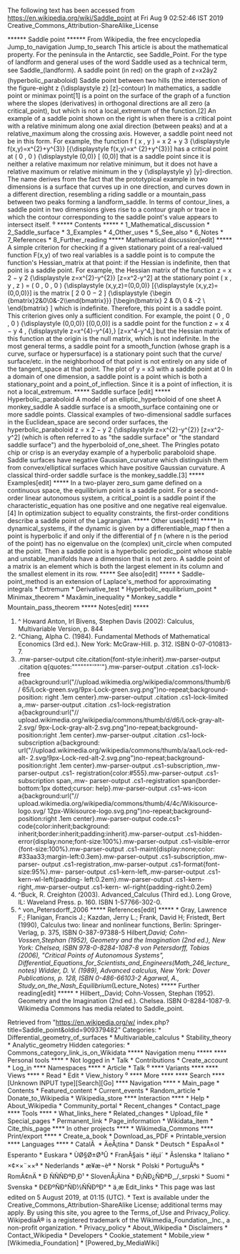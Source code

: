 The following text has been accessed from https://en.wikipedia.org/wiki/Saddle_point at Fri Aug 9 02:52:46 IST 2019
Creative_Commons_Attribution-ShareAlike_License





















****** Saddle point ******
From Wikipedia, the free encyclopedia
Jump_to_navigation Jump_to_search
This article is about the mathematical property. For the peninsula in the
Antarctic, see Saddle_Point. For the type of landform and general uses of the
word Saddle used as a technical term, see Saddle_(landform).
A saddle point (in red) on the graph of z=x2ây2 (hyperbolic_paraboloid)
Saddle point between two hills (the intersection of the figure-eight     z
{\displaystyle z}  [z]-contour)
In mathematics, a saddle point or minimax point[1] is a point on the surface of
the graph of a function where the slopes (derivatives) in orthogonal directions
are all zero (a critical_point), but which is not a local_extremum of the
function.[2] An example of a saddle point shown on the right is when there is a
critical point with a relative minimum along one axial direction (between
peaks) and at a relative_maximum along the crossing axis. However, a saddle
point need not be in this form. For example, the function     f ( x , y ) =  x
2   +  y  3     {\displaystyle f(x,y)=x^{2}+y^{3}}  [{\displaystyle f(x,y)=x^
{2}+y^{3}}] has a critical point at     ( 0 , 0 )   {\displaystyle (0,0)}  [
(0,0)] that is a saddle point since it is neither a relative maximum nor
relative minimum, but it does not have a relative maximum or relative minimum
in the     y   {\displaystyle y}  [y]-direction.
The name derives from the fact that the prototypical example in two dimensions
is a surface that curves up in one direction, and curves down in a different
direction, resembling a riding saddle or a mountain_pass between two peaks
forming a landform_saddle. In terms of contour_lines, a saddle point in two
dimensions gives rise to a contour graph or trace in which the contour
corresponding to the saddle point's value appears to intersect itself.
⁰
***** Contents *****
    * 1_Mathematical_discussion
    * 2_Saddle_surface
    * 3_Examples
    * 4_Other_uses
    * 5_See_also
    * 6_Notes
    * 7_References
    * 8_Further_reading
***** Mathematical discussion[edit] *****
A simple criterion for checking if a given stationary point of a real-valued
function F(x,y) of two real variables is a saddle point is to compute the
function's Hessian_matrix at that point: if the Hessian is indefinite, then
that point is a saddle point. For example, the Hessian matrix of the function
z =  x  2   &#x2212;  y  2     {\displaystyle z=x^{2}-y^{2}}  [z=x^2-y^2] at
the stationary point     ( x , y , z ) = ( 0 , 0 , 0 )   {\displaystyle
(x,y,z)=(0,0,0)}  [{\displaystyle (x,y,z)=(0,0,0)}] is the matrix
           [    2   0     0   &#x2212; 2    ]     {\displaystyle {\begin
      {bmatrix}2&0\\0&-2\\\end{bmatrix}}}  [\begin{bmatrix}
      2 & 0\\
      0 & -2 \\
      \end{bmatrix}
      ]
which is indefinite. Therefore, this point is a saddle point. This criterion
gives only a sufficient condition. For example, the point     ( 0 , 0 , 0 )
{\displaystyle (0,0,0)}  [(0,0,0)] is a saddle point for the function     z =
x  4   &#x2212;  y  4   ,   {\displaystyle z=x^{4}-y^{4},}  [z=x^4-y^4,] but
the Hessian matrix of this function at the origin is the null matrix, which is
not indefinite.
In the most general terms, a saddle point for a smooth_function (whose graph is
a curve, surface or hypersurface) is a stationary point such that the curve/
surface/etc. in the neighborhood of that point is not entirely on any side of
the tangent_space at that point.
The plot of y = x3 with a saddle point at 0
In a domain of one dimension, a saddle point is a point which is both a
stationary_point and a point_of_inflection. Since it is a point of inflection,
it is not a local_extremum.
***** Saddle surface [edit] *****
Hyperbolic_paraboloid
A model of an elliptic_hyperboloid of one sheet
A monkey_saddle
A saddle surface is a smooth_surface containing one or more saddle points.
Classical examples of two-dimensional saddle surfaces in the Euclidean_space
are second order surfaces, the hyperbolic_paraboloid     z =  x  2   &#x2212;
y  2     {\displaystyle z=x^{2}-y^{2}}  [z=x^2-y^2] (which is often referred to
as "the saddle surface" or "the standard saddle surface") and the hyperboloid
of_one_sheet. The Pringles potato chip or crisp is an everyday example of a
hyperbolic paraboloid shape.
Saddle surfaces have negative Gaussian_curvature which distinguish them from
convex/elliptical surfaces which have positive Gaussian curvature. A classical
third-order saddle surface is the monkey_saddle.[3]
***** Examples[edit] *****
In a two-player zero_sum game defined on a continuous space, the equilibrium
point is a saddle point.
For a second-order linear autonomous system, a critical_point is a saddle point
if the characteristic_equation has one positive and one negative real
eigenvalue.[4]
In optimization subject to equality constraints, the first-order conditions
describe a saddle point of the Lagrangian.
***** Other uses[edit] *****
In dynamical_systems, if the dynamic is given by a differentiable_map f then a
point is hyperbolic if and only if the differential of ƒ n (where n is the
period of the point) has no eigenvalue on the (complex) unit_circle when
computed at the point. Then a saddle point is a hyperbolic periodic_point whose
stable and unstable_manifolds have a dimension that is not zero.
A saddle point of a matrix is an element which is both the largest element in
its column and the smallest element in its row.
***** See also[edit] *****
    * Saddle-point_method is an extension of Laplace's_method for approximating
      integrals
    * Extremum
    * Derivative_test
    * Hyperbolic_equilibrium_point
    * Minimax_theorem
    * Maxâmin_inequality
    * Monkey_saddle
    * Mountain_pass_theorem
***** Notes[edit] *****
   1. ^ Howard Anton, Irl Bivens, Stephen Davis (2002): Calculus, Multivariable
      Version, p. 844
   2. ^Chiang, Alpha C. (1984). Fundamental Methods of Mathematical Economics
      (3rd ed.). New York: McGraw-Hill. p. 312. ISBN 0-07-010813-7.
   3. .mw-parser-output cite.citation{font-style:inherit}.mw-parser-output
      .citation q{quotes:"\"""\"""'""'"}.mw-parser-output .citation .cs1-lock-
      free a{background:url("//upload.wikimedia.org/wikipedia/commons/thumb/6/
      65/Lock-green.svg/9px-Lock-green.svg.png")no-repeat;background-position:
      right .1em center}.mw-parser-output .citation .cs1-lock-limited a,.mw-
      parser-output .citation .cs1-lock-registration a{background:url("//
      upload.wikimedia.org/wikipedia/commons/thumb/d/d6/Lock-gray-alt-2.svg/
      9px-Lock-gray-alt-2.svg.png")no-repeat;background-position:right .1em
      center}.mw-parser-output .citation .cs1-lock-subscription a{background:
      url("//upload.wikimedia.org/wikipedia/commons/thumb/a/aa/Lock-red-alt-
      2.svg/9px-Lock-red-alt-2.svg.png")no-repeat;background-position:right
      .1em center}.mw-parser-output .cs1-subscription,.mw-parser-output .cs1-
      registration{color:#555}.mw-parser-output .cs1-subscription span,.mw-
      parser-output .cs1-registration span{border-bottom:1px dotted;cursor:
      help}.mw-parser-output .cs1-ws-icon a{background:url("//
      upload.wikimedia.org/wikipedia/commons/thumb/4/4c/Wikisource-logo.svg/
      12px-Wikisource-logo.svg.png")no-repeat;background-position:right .1em
      center}.mw-parser-output code.cs1-code{color:inherit;background:
      inherit;border:inherit;padding:inherit}.mw-parser-output .cs1-hidden-
      error{display:none;font-size:100%}.mw-parser-output .cs1-visible-error
      {font-size:100%}.mw-parser-output .cs1-maint{display:none;color:
      #33aa33;margin-left:0.3em}.mw-parser-output .cs1-subscription,.mw-parser-
      output .cs1-registration,.mw-parser-output .cs1-format{font-size:95%}.mw-
      parser-output .cs1-kern-left,.mw-parser-output .cs1-kern-wl-left{padding-
      left:0.2em}.mw-parser-output .cs1-kern-right,.mw-parser-output .cs1-kern-
      wl-right{padding-right:0.2em}
   4. ^Buck, R. Creighton (2003). Advanced_Calculus (Third ed.). Long Grove,
      IL: Waveland Press. p. 160. ISBN 1-57766-302-0.
   5. ^ von_Petersdorff_2006
***** References[edit] *****
    * Gray, Lawrence F.; Flanigan, Francis J.; Kazdan, Jerry L.; Frank, David
      H; Fristedt, Bert (1990), Calculus two: linear and nonlinear functions,
      Berlin: Springer-Verlag, p. 375, ISBN 0-387-97388-5
Hilbert,_David; Cohn-Vossen,_Stephan (1952), Geometry and the Imagination (2nd
ed.), New York: Chelsea, ISBN 978-0-8284-1087-8
von Petersdorff, Tobias (2006), "Critical Points of Autonomous Systems",
Differential_Equations_for_Scientists_and_Engineers_(Math_246_lecture_notes)
Widder, D. V. (1989), Advanced calculus, New York: Dover Publications, p. 128,
ISBN 0-486-66103-2
Agarwal, A., Study_on_the_Nash_Equilibrium_(Lecture_Notes)
***** Further reading[edit] *****
    * Hilbert,_David; Cohn-Vossen, Stephan (1952). Geometry and the Imagination
      (2nd ed.). Chelsea. ISBN 0-8284-1087-9.
 Wikimedia Commons has media related to Saddle_point.

Retrieved from "https://en.wikipedia.org/w/
index.php?title=Saddle_point&oldid=909379482"
Categories:
    * Differential_geometry_of_surfaces
    * Multivariable_calculus
    * Stability_theory
    * Analytic_geometry
Hidden categories:
    * Commons_category_link_is_on_Wikidata
***** Navigation menu *****
**** Personal tools ****
    * Not logged in
    * Talk
    * Contributions
    * Create_account
    * Log_in
**** Namespaces ****
    * Article
    * Talk
⁰
**** Variants ****
**** Views ****
    * Read
    * Edit
    * View_history
⁰
**** More ****
**** Search ****
[Unknown INPUT type][Search][Go]
**** Navigation ****
    * Main_page
    * Contents
    * Featured_content
    * Current_events
    * Random_article
    * Donate_to_Wikipedia
    * Wikipedia_store
**** Interaction ****
    * Help
    * About_Wikipedia
    * Community_portal
    * Recent_changes
    * Contact_page
**** Tools ****
    * What_links_here
    * Related_changes
    * Upload_file
    * Special_pages
    * Permanent_link
    * Page_information
    * Wikidata_item
    * Cite_this_page
**** In other projects ****
    * Wikimedia_Commons
**** Print/export ****
    * Create_a_book
    * Download_as_PDF
    * Printable_version
**** Languages ****
    * CatalÃ 
    * ÄeÅ¡tina
    * Dansk
    * Deutsch
    * EspaÃ±ol
    * Esperanto
    * Euskara
    * ÙØ§Ø±Ø³Û
    * FranÃ§ais
    * íêµ­ì´
    * Ãslenska
    * Italiano
    * ×¢××¨××ª
    * Nederlands
    * æ¥æ¬èª
    * Norsk
    * Polski
    * PortuguÃªs
    * RomÃ¢nÄ
    * Ð ÑÑÑÐºÐ¸Ð¹
    * SlovenÅ¡Äina
    * Ð¡ÑÐ¿ÑÐºÐ¸_/_srpski
    * Suomi
    * Svenska
    * Ð£ÐºÑÐ°ÑÐ½ÑÑÐºÐ°
    * ä¸­æ
Edit_links
    * This page was last edited on 5 August 2019, at 01:15 (UTC).
    * Text is available under the Creative_Commons_Attribution-ShareAlike
      License; additional terms may apply. By using this site, you agree to the
      Terms_of_Use and Privacy_Policy. WikipediaÂ® is a registered trademark of
      the Wikimedia_Foundation,_Inc., a non-profit organization.
    * Privacy_policy
    * About_Wikipedia
    * Disclaimers
    * Contact_Wikipedia
    * Developers
    * Cookie_statement
    * Mobile_view
    * [Wikimedia_Foundation]
    * [Powered_by_MediaWiki]
